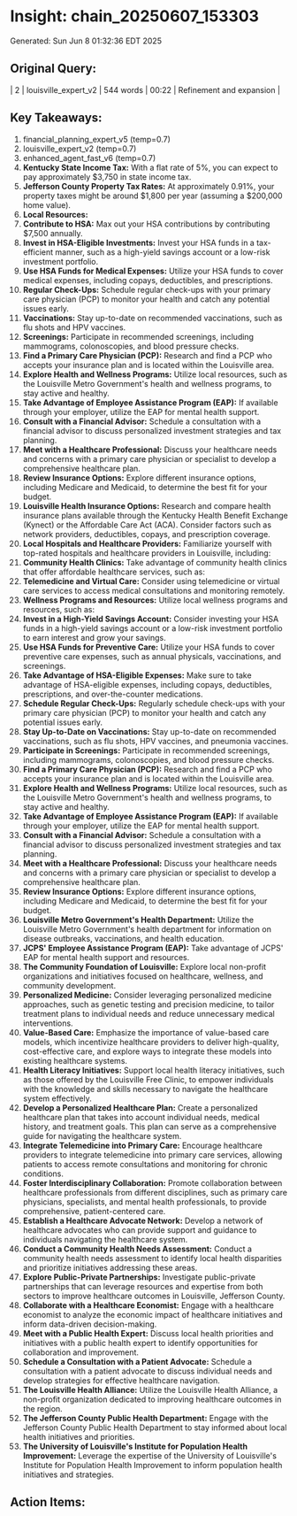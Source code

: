 # Insight: chain_20250607_153303
Generated: Sun Jun  8 01:32:36 EDT 2025

## Original Query:
| 2 | louisville_expert_v2 | 544 words | 00:22 | Refinement and expansion |

## Key Takeaways:
1. financial_planning_expert_v5 (temp=0.7)
2. louisville_expert_v2 (temp=0.7)
3. enhanced_agent_fast_v6 (temp=0.7)
1. **Kentucky State Income Tax:** With a flat rate of 5%, you can expect to pay approximately $3,750 in state income tax.
2. **Jefferson County Property Tax Rates:** At approximately 0.91%, your property taxes might be around $1,800 per year (assuming a $200,000 home value).
3. **Local Resources:**
1. **Contribute to HSA:** Max out your HSA contributions by contributing $7,500 annually.
2. **Invest in HSA-Eligible Investments:** Invest your HSA funds in a tax-efficient manner, such as a high-yield savings account or a low-risk investment portfolio.
3. **Use HSA Funds for Medical Expenses:** Utilize your HSA funds to cover medical expenses, including copays, deductibles, and prescriptions.
1. **Regular Check-Ups:** Schedule regular check-ups with your primary care physician (PCP) to monitor your health and catch any potential issues early.
2. **Vaccinations:** Stay up-to-date on recommended vaccinations, such as flu shots and HPV vaccines.
3. **Screenings:** Participate in recommended screenings, including mammograms, colonoscopies, and blood pressure checks.
1. **Find a Primary Care Physician (PCP):** Research and find a PCP who accepts your insurance plan and is located within the Louisville area.
2. **Explore Health and Wellness Programs:** Utilize local resources, such as the Louisville Metro Government's health and wellness programs, to stay active and healthy.
3. **Take Advantage of Employee Assistance Program (EAP):** If available through your employer, utilize the EAP for mental health support.
1. **Consult with a Financial Advisor:** Schedule a consultation with a financial advisor to discuss personalized investment strategies and tax planning.
2. **Meet with a Healthcare Professional:** Discuss your healthcare needs and concerns with a primary care physician or specialist to develop a comprehensive healthcare plan.
3. **Review Insurance Options:** Explore different insurance options, including Medicare and Medicaid, to determine the best fit for your budget.
1. **Louisville Health Insurance Options:** Research and compare health insurance plans available through the Kentucky Health Benefit Exchange (Kynect) or the Affordable Care Act (ACA). Consider factors such as network providers, deductibles, copays, and prescription coverage.
2. **Local Hospitals and Healthcare Providers:** Familiarize yourself with top-rated hospitals and healthcare providers in Louisville, including:
3. **Community Health Clinics:** Take advantage of community health clinics that offer affordable healthcare services, such as:
4. **Telemedicine and Virtual Care:** Consider using telemedicine or virtual care services to access medical consultations and monitoring remotely.
5. **Wellness Programs and Resources:** Utilize local wellness programs and resources, such as:
1. **Invest in a High-Yield Savings Account:** Consider investing your HSA funds in a high-yield savings account or a low-risk investment portfolio to earn interest and grow your savings.
2. **Use HSA Funds for Preventive Care:** Utilize your HSA funds to cover preventive care expenses, such as annual physicals, vaccinations, and screenings.
3. **Take Advantage of HSA-Eligible Expenses:** Make sure to take advantage of HSA-eligible expenses, including copays, deductibles, prescriptions, and over-the-counter medications.
1. **Schedule Regular Check-Ups:** Regularly schedule check-ups with your primary care physician (PCP) to monitor your health and catch any potential issues early.
2. **Stay Up-to-Date on Vaccinations:** Stay up-to-date on recommended vaccinations, such as flu shots, HPV vaccines, and pneumonia vaccines.
3. **Participate in Screenings:** Participate in recommended screenings, including mammograms, colonoscopies, and blood pressure checks.
1. **Find a Primary Care Physician (PCP):** Research and find a PCP who accepts your insurance plan and is located within the Louisville area.
2. **Explore Health and Wellness Programs:** Utilize local resources, such as the Louisville Metro Government's health and wellness programs, to stay active and healthy.
3. **Take Advantage of Employee Assistance Program (EAP):** If available through your employer, utilize the EAP for mental health support.
1. **Consult with a Financial Advisor:** Schedule a consultation with a financial advisor to discuss personalized investment strategies and tax planning.
2. **Meet with a Healthcare Professional:** Discuss your healthcare needs and concerns with a primary care physician or specialist to develop a comprehensive healthcare plan.
3. **Review Insurance Options:** Explore different insurance options, including Medicare and Medicaid, to determine the best fit for your budget.
1. **Louisville Metro Government's Health Department:** Utilize the Louisville Metro Government's health department for information on disease outbreaks, vaccinations, and health education.
2. **JCPS' Employee Assistance Program (EAP):** Take advantage of JCPS' EAP for mental health support and resources.
3. **The Community Foundation of Louisville:** Explore local non-profit organizations and initiatives focused on healthcare, wellness, and community development.
1. **Personalized Medicine:** Consider leveraging personalized medicine approaches, such as genetic testing and precision medicine, to tailor treatment plans to individual needs and reduce unnecessary medical interventions.
2. **Value-Based Care:** Emphasize the importance of value-based care models, which incentivize healthcare providers to deliver high-quality, cost-effective care, and explore ways to integrate these models into existing healthcare systems.
3. **Health Literacy Initiatives:** Support local health literacy initiatives, such as those offered by the Louisville Free Clinic, to empower individuals with the knowledge and skills necessary to navigate the healthcare system effectively.
1. **Develop a Personalized Healthcare Plan:** Create a personalized healthcare plan that takes into account individual needs, medical history, and treatment goals. This plan can serve as a comprehensive guide for navigating the healthcare system.
2. **Integrate Telemedicine into Primary Care:** Encourage healthcare providers to integrate telemedicine into primary care services, allowing patients to access remote consultations and monitoring for chronic conditions.
3. **Foster Interdisciplinary Collaboration:** Promote collaboration between healthcare professionals from different disciplines, such as primary care physicians, specialists, and mental health professionals, to provide comprehensive, patient-centered care.
1. **Establish a Healthcare Advocate Network:** Develop a network of healthcare advocates who can provide support and guidance to individuals navigating the healthcare system.
2. **Conduct a Community Health Needs Assessment:** Conduct a community health needs assessment to identify local health disparities and prioritize initiatives addressing these areas.
3. **Explore Public-Private Partnerships:** Investigate public-private partnerships that can leverage resources and expertise from both sectors to improve healthcare outcomes in Louisville, Jefferson County.
1. **Collaborate with a Healthcare Economist:** Engage with a healthcare economist to analyze the economic impact of healthcare initiatives and inform data-driven decision-making.
2. **Meet with a Public Health Expert:** Discuss local health priorities and initiatives with a public health expert to identify opportunities for collaboration and improvement.
3. **Schedule a Consultation with a Patient Advocate:** Schedule a consultation with a patient advocate to discuss individual needs and develop strategies for effective healthcare navigation.
1. **The Louisville Health Alliance:** Utilize the Louisville Health Alliance, a non-profit organization dedicated to improving healthcare outcomes in the region.
2. **The Jefferson County Public Health Department:** Engage with the Jefferson County Public Health Department to stay informed about local health initiatives and priorities.
3. **The University of Louisville's Institute for Population Health Improvement:** Leverage the expertise of the University of Louisville's Institute for Population Health Improvement to inform population health initiatives and strategies.

## Action Items:
